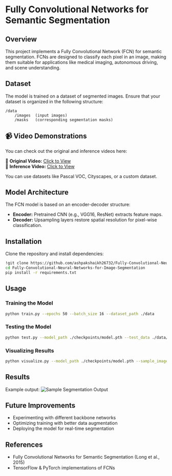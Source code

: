 # Fully Convolutional Networks for Semantic Segmentation

## Overview

This project implements a Fully Convolutional Network (FCN) for semantic segmentation. FCNs are designed to classify each pixel in an image, making them suitable for applications like medical imaging, autonomous driving, and scene understanding.

## Dataset

The model is trained on a dataset of segmented images. Ensure that your dataset is organized in the following structure:

```
/data
    /images  (input images)
    /masks   (corresponding segmentation masks)
```
## 📹 Video Demonstrations

You can check out the original and inference videos here:

🔗 **Original Video:** [Click to View](https://drive.google.com/file/d/18C_C5O0nEausyeeg9zPOhDAFIFSFddBa/view?usp=drive_link)  
🔗 **Inference Video:** [Click to View](https://drive.google.com/file/d/18C_C5O0nEausyeeg9zPOhDAFIFSFddBa/view?usp=drive_link)  

You can use datasets like Pascal VOC, Cityscapes, or a custom dataset.

## Model Architecture

The FCN model is based on an encoder-decoder structure:

- **Encoder:** Pretrained CNN (e.g., VGG16, ResNet) extracts feature maps.
- **Decoder:** Upsampling layers restore spatial resolution for pixel-wise classification.

## Installation

Clone the repository and install dependencies:

```sh
!git clone https://github.com/ashpakshaikh26732/Fully-Convolutional-Neural-Networks-for-Image-Segmentation.git
cd Fully-Convolutional-Neural-Networks-for-Image-Segmentation
pip install -r requirements.txt
```

## Usage

### Training the Model

```sh
python train.py --epochs 50 --batch_size 16 --dataset_path ./data
```

### Testing the Model

```sh
python test.py --model_path ./checkpoints/model.pth --test_data ./data/test
```

### Visualizing Results

```sh
python visualize.py --model_path ./checkpoints/model.pth --sample_image ./data/sample.jpg
```

## Results

Example output:
![Sample Segmentation Output](./results/sample_output.png)

## Future Improvements

- Experimenting with different backbone networks
- Optimizing training with better data augmentation
- Deploying the model for real-time segmentation

## References

- Fully Convolutional Networks for Semantic Segmentation (Long et al., 2015)
- TensorFlow & PyTorch implementations of FCNs
